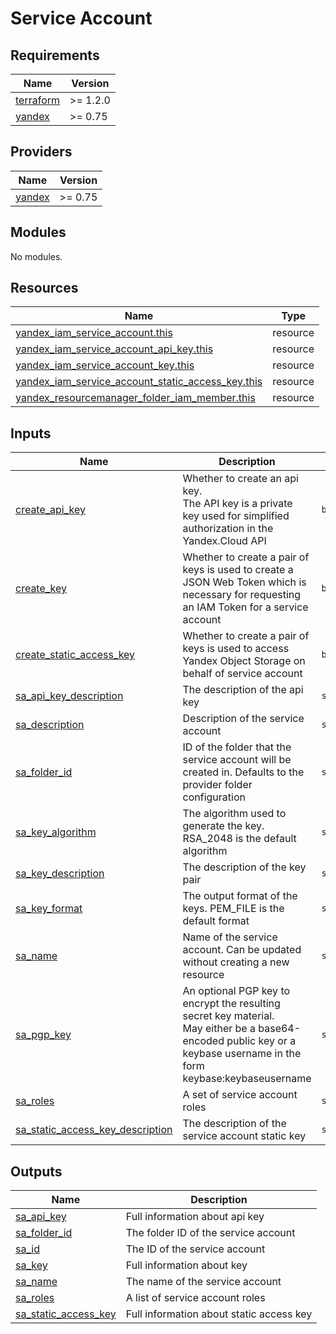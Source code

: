 # Service Account

<!-- BEGIN_TF_DOCS -->
## Requirements

| Name | Version |
|------|---------|
| <a name="requirement_terraform"></a> [terraform](#requirement\_terraform) | >= 1.2.0 |
| <a name="requirement_yandex"></a> [yandex](#requirement\_yandex) | >= 0.75 |

## Providers

| Name | Version |
|------|---------|
| <a name="provider_yandex"></a> [yandex](#provider\_yandex) | >= 0.75 |

## Modules

No modules.

## Resources

| Name | Type |
|------|------|
| [yandex_iam_service_account.this](https://registry.terraform.io/providers/yandex-cloud/yandex/latest/docs/resources/iam_service_account) | resource |
| [yandex_iam_service_account_api_key.this](https://registry.terraform.io/providers/yandex-cloud/yandex/latest/docs/resources/iam_service_account_api_key) | resource |
| [yandex_iam_service_account_key.this](https://registry.terraform.io/providers/yandex-cloud/yandex/latest/docs/resources/iam_service_account_key) | resource |
| [yandex_iam_service_account_static_access_key.this](https://registry.terraform.io/providers/yandex-cloud/yandex/latest/docs/resources/iam_service_account_static_access_key) | resource |
| [yandex_resourcemanager_folder_iam_member.this](https://registry.terraform.io/providers/yandex-cloud/yandex/latest/docs/resources/resourcemanager_folder_iam_member) | resource |

## Inputs

| Name | Description | Type | Default | Required |
|------|-------------|------|---------|:--------:|
| <a name="input_create_api_key"></a> [create\_api\_key](#input\_create\_api\_key) | Whether to create an api key.<br>  The API key is a private key used for simplified authorization in the Yandex.Cloud API | `bool` | `false` | no |
| <a name="input_create_key"></a> [create\_key](#input\_create\_key) | Whether to create a pair of keys is used to create a JSON Web Token which is necessary for requesting an IAM Token for a service account | `bool` | `false` | no |
| <a name="input_create_static_access_key"></a> [create\_static\_access\_key](#input\_create\_static\_access\_key) | Whether to create a pair of keys is used to access Yandex Object Storage on behalf of service account | `bool` | `false` | no |
| <a name="input_sa_api_key_description"></a> [sa\_api\_key\_description](#input\_sa\_api\_key\_description) | The description of the api key | `string` | `null` | no |
| <a name="input_sa_description"></a> [sa\_description](#input\_sa\_description) | Description of the service account | `string` | `null` | no |
| <a name="input_sa_folder_id"></a> [sa\_folder\_id](#input\_sa\_folder\_id) | ID of the folder that the service account will be created in. Defaults to the provider folder configuration | `string` | n/a | yes |
| <a name="input_sa_key_algorithm"></a> [sa\_key\_algorithm](#input\_sa\_key\_algorithm) | The algorithm used to generate the key. RSA\_2048 is the default algorithm | `string` | `null` | no |
| <a name="input_sa_key_description"></a> [sa\_key\_description](#input\_sa\_key\_description) | The description of the key pair | `string` | `null` | no |
| <a name="input_sa_key_format"></a> [sa\_key\_format](#input\_sa\_key\_format) | The output format of the keys. PEM\_FILE is the default format | `string` | `null` | no |
| <a name="input_sa_name"></a> [sa\_name](#input\_sa\_name) | Name of the service account. Can be updated without creating a new resource | `string` | n/a | yes |
| <a name="input_sa_pgp_key"></a> [sa\_pgp\_key](#input\_sa\_pgp\_key) | An optional PGP key to encrypt the resulting secret key material.<br>  May either be a base64-encoded public key or a keybase username in the form keybase:keybaseusername | `string` | `null` | no |
| <a name="input_sa_roles"></a> [sa\_roles](#input\_sa\_roles) | A set of service account roles | `set(string)` | `[]` | no |
| <a name="input_sa_static_access_key_description"></a> [sa\_static\_access\_key\_description](#input\_sa\_static\_access\_key\_description) | The description of the service account static key | `string` | `null` | no |

## Outputs

| Name | Description |
|------|-------------|
| <a name="output_sa_api_key"></a> [sa\_api\_key](#output\_sa\_api\_key) | Full information about api key |
| <a name="output_sa_folder_id"></a> [sa\_folder\_id](#output\_sa\_folder\_id) | The folder ID of the service account |
| <a name="output_sa_id"></a> [sa\_id](#output\_sa\_id) | The ID of the service account |
| <a name="output_sa_key"></a> [sa\_key](#output\_sa\_key) | Full information about key |
| <a name="output_sa_name"></a> [sa\_name](#output\_sa\_name) | The name of the service account |
| <a name="output_sa_roles"></a> [sa\_roles](#output\_sa\_roles) | A list of service account roles |
| <a name="output_sa_static_access_key"></a> [sa\_static\_access\_key](#output\_sa\_static\_access\_key) | Full information about static access key |
<!-- END_TF_DOCS -->
